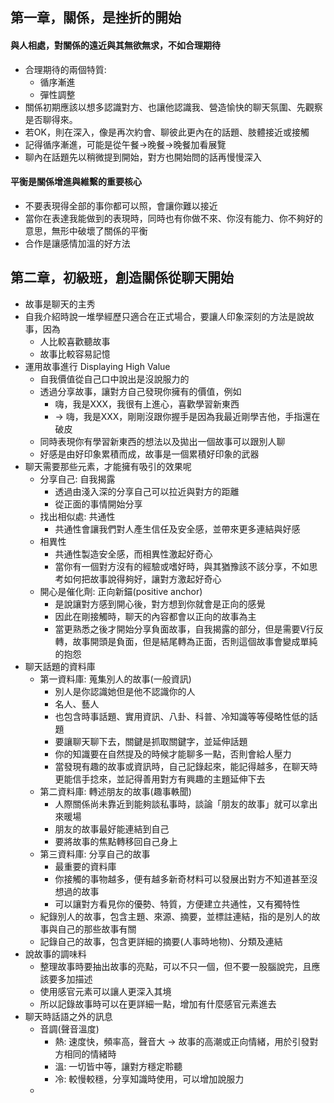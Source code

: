 ## 第一章，關係，是挫折的開始
#### 與人相處，對關係的遠近與其無欲無求，不如合理期待
* 合理期待的兩個特質:
	* 循序漸進
	* 彈性調整
* 關係初期應該以想多認識對方、也讓他認識我、營造愉快的聊天氛圍、先觀察是否聊得來。
* 若OK，則在深入，像是再次約會、聊彼此更內在的話題、肢體接近或接觸
* 記得循序漸進，可能是從午餐->晚餐->晚餐加看展覽
* 聊內在話題先以稍微提到開始，對方也開始問的話再慢慢深入
#### 平衡是關係增進與維繫的重要核心
* 不要表現得全部的事你都可以照，會讓你難以接近
* 當你在表達我能做到的表現時，同時也有你做不來、你沒有能力、你不夠好的意思，無形中破壞了關係的平衡
* 合作是讓感情加溫的好方法
## 第二章，初級班，創造關係從聊天開始
* 故事是聊天的主秀
* 自我介紹時說一堆學經歷只適合在正式場合，要讓人印象深刻的方法是說故事，因為
	* 人比較喜歡聽故事
	* 故事比較容易記憶
* 運用故事進行 Displaying High Value
	* 自我價值從自己口中說出是沒說服力的
	* 透過分享故事，讓對方自己發現你擁有的價值，例如
		* 嗨，我是XXX，我很有上進心，喜歡學習新東西
		* -> 嗨，我是XXX，剛剛沒跟你握手是因為我最近剛學吉他，手指還在破皮
	* 同時表現你有學習新東西的想法以及拋出一個故事可以跟別人聊
	* 好感是由好印象累積而成，故事是一個累積好印象的武器
* 聊天需要那些元素，才能擁有吸引的效果呢
	* 分享自己: 自我揭露
		* 透過由淺入深的分享自己可以拉近與對方的距離
		* 從正面的事情開始分享
	* 找出相似處: 共通性
		* 共通性會讓我們對人產生信任及安全感，並帶來更多連結與好感
	* 相異性
		* 共通性製造安全感，而相異性激起好奇心
		* 當你有一個對方沒有的經驗或嗜好時，與其猶豫該不該分享，不如思考如何把故事說得夠好，讓對方激起好奇心
	* 開心是催化劑: 正向新錨(positive anchor)
		* 是說讓對方感到開心後，對方想到你就會是正向的感覺
		* 因此在剛接觸時，聊天的內容都會以正向的故事為主
		* 當更熟悉之後才開始分享負面故事，自我揭露的部分，但是需要V行反轉，故事開頭是負面，但是結尾轉為正面，否則這個故事會變成單純的抱怨
* 聊天話題的資料庫
	* 第一資料庫: 蒐集別人的故事(一般資訊)
		* 別人是你認識她但是他不認識你的人
		* 名人、藝人
		* 也包含時事話題、實用資訊、八卦、科普、冷知識等等侵略性低的話題
		* 要讓聊天聊下去，關鍵是抓取關鍵字，並延伸話題
		* 你的知識要在自然提及的時候才能聊多一點，否則會給人壓力
		* 當發現有趣的故事或資訊時，自己記錄起來，能記得越多，在聊天時更能信手捻來，並記得善用對方有興趣的主題延伸下去
	* 第二資料庫: 轉述朋友的故事(趣事軼聞)
		* 人際關係尚未靠近到能夠談私事時，談論「朋友的故事」就可以拿出來暖場
		* 朋友的故事最好能連結到自己
		* 要將故事的焦點轉移回自己身上
	* 第三資料庫: 分享自己的故事
		* 最重要的資料庫
		* 你接觸的事物越多，便有越多新奇材料可以發展出對方不知道甚至沒想過的故事
		* 可以讓對方看見你的優勢、特質，方便建立共通性，又有獨特性
	* 紀錄別人的故事，包含主題、來源、摘要，並標註連結，指的是別人的故事與自己的那些故事有關
	* 記錄自己的故事，包含更詳細的摘要(人事時地物)、分類及連結
* 說故事的調味料
	* 整理故事時要抽出故事的亮點，可以不只一個，但不要一股腦說完，且應該要多加描述
	* 使用感官元素可以讓人更深入其境
	* 所以記錄故事時可以在更詳細一點，增加有什麼感官元素進去
* 聊天時話語之外的訊息
	* 音調(聲音溫度)
		* 熱: 速度快，頻率高，聲音大 -> 故事的高潮或正向情緒，用於引發對方相同的情緒時
		* 溫: 一切皆中等，讓對方穩定聆聽
		* 冷: 較慢較穩，分享知識時使用，可以增加說服力
	* 
<!--stackedit_data:
eyJoaXN0b3J5IjpbMTI4NDkxNTY0MywtOTU1NjE4MzcxLDkyMD
k0NTcyMywtMTA2OTE4NDM3OCwtMTA5MDQ4OTgyMSwtMTYyMzY2
ODMyOCwtMTAyMjkxODE3OSwtMTY3OTY2MTU5M119
-->